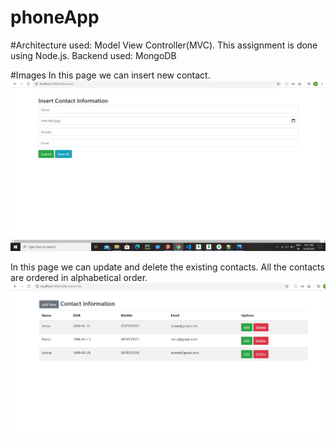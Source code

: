 # phoneApp

#Architecture used: Model View Controller(MVC).
This assignment is done using Node.js.
Backend used: MongoDB

#Images
In this page we can insert new contact.
![](images/addcontact.png)

In this page we can update and delete the existing contacts. All the contacts are ordered in alphabetical order.
![](images/view.png)
